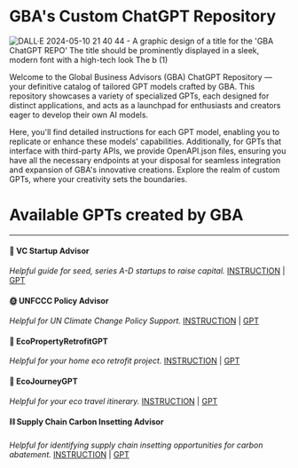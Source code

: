 # GBA's Custom ChatGPT Repository


![DALL·E 2024-05-10 21 40 44 - A graphic design of a title for the 'GBA ChatGPT REPO'  The title should be prominently displayed in a sleek, modern font with a high-tech look  The b (1)](https://github.com/globalbusinessadvisors/gpts/assets/127058086/9bce2b8f-3651-4296-8a95-2eb75510dcd5)


Welcome to the Global Business Advisors (GBA) ChatGPT Repository — your definitive catalog of tailored GPT models crafted by GBA. This repository showcases a variety of specialized GPTs, each designed for distinct applications, and acts as a launchpad for enthusiasts and creators eager to develop their own AI models.

Here, you'll find detailed instructions for each GPT model, enabling you to replicate or enhance these models' capabilities. Additionally, for GPTs that interface with third-party APIs, we provide OpenAPI.json files, ensuring you have all the necessary endpoints at your disposal for seamless integration and expansion of GBA's innovative creations. Explore the realm of custom GPTs, where your creativity sets the boundaries.

# Available GPTs created by GBA
--------------------------------------------------------------------------------------------------------------------------------------------------------------------------------

#### 💸 VC Startup Advisor
*Helpful guide for seed, series A-D startups to raise capital.*
[INSTRUCTION](https://github.com/globalbusinessadvisors/gpts/blob/db55b4d5100437bdfee338782567900355ced866/instructions/VC%20Startup%20Advisor.txt) | [GPT](https://chatgpt.com/g/g-kRapN6fhm-vc-startup-advisor)

#### 🌞 UNFCCC Policy Advisor
*Helpful for UN Climate Change Policy Support.*
[INSTRUCTION](https://github.com/globalbusinessadvisors/gpts/blob/1ccd5315dbf81fe3caa09a50fc9879c04278baab/instructions/UNFCCC%20Policy%20Advisor) | [GPT](https://chatgpt.com/g/g-1x8f70730-unfccc-policy-advisor)

#### 🏡 EcoPropertyRetrofitGPT
*Helpful for your home eco retrofit project.*
[INSTRUCTION](https://github.com/globalbusinessadvisors/gpts/blob/d3c8b932601d98564c18fe2b0c18081bc0616026/instructions) | [GPT](https://chatgpt.com/g/g-P7bjFKWUv-ecopropertyretrofitgpt)

#### 🧳 EcoJourneyGPT
*Helpful for your eco travel itinerary.*
[INSTRUCTION](https://github.com/globalbusinessadvisors/gpts/blob/1236aaec86fba9a966b3e6967f71ee7a5d2e8794/instructions/EcoJourneyGPT) | [GPT](https://chatgpt.com/g/g-oUq2pQF51-ecojourneygpt)

#### ⛓️ Supply Chain Carbon Insetting Advisor
*Helpful for identifying supply chain insetting opportunities for carbon abatement.*
[INSTRUCTION](https://github.com/globalbusinessadvisors/gpts/blob/b47ca7bcfb8d608f1c1014eeeced4232a8b4e081/instructions/Supply%20Chain%20Carbon%20Insetting%20Advisor) | [GPT](https://chatgpt.com/g/g-tT4SvPddE-supply-chain-carbon-insetting-advisor)
